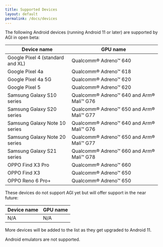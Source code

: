 ```yaml
---
title: Supported Devices
layout: default
permalink: /docs/devices
---
```


The following Android devices (running Android 11 or later) are supported by AGI in open beta:

Device name                         | GPU name
----------------------------------- | -------------------
Google Pixel 4 (standard and XL)    | Qualcomm® Adreno™ 640
Google Pixel 4a                     | Qualcomm® Adreno™ 618
Google Pixel 4a 5G                  | Qualcomm® Adreno™ 620
Google Pixel 5                      | Qualcomm® Adreno™ 620
Samsung Galaxy S10 series           | Qualcomm® Adreno™ 640 and Arm® Mali™ G76
Samsung Galaxy S20 series           | Qualcomm® Adreno™ 650 and Arm® Mali™ G77
Samsung Galaxy Note 10 series       | Qualcomm® Adreno™ 640 and Arm® Mali™ G76
Samsung Galaxy Note 20 series       | Qualcomm® Adreno™ 650 and Arm® Mali™ G77
Samsung Galaxy S21 series           | Qualcomm® Adreno™ 660 and Arm® Mali™ G78
OPPO Find X3 Pro                    | Qualcomm® Adreno™ 660
OPPO Find X3                        | Qualcomm® Adreno™ 650
OPPO Reno 6 Pro+                    | Qualcomm® Adreno™ 650

These devices do not support AGI yet but will offer support in the near future:

Device name                         | GPU name
----------------------------------- | -------------------
N/A                                 | N/A

More devices will be added to the list as they get upgraded to Android 11.

Android emulators are not supported.